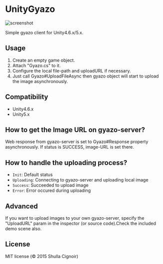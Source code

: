 UnityGyazo
==========

![screenshot](http://i.gyazo.com/8f3337ed0fc48fe0f342cda861293ef1.png)

Simple gyazo client for Unity4.6.x/5.x.

## Usage
1. Create an empty game object.
2. Attach "Gyazo.cs" to it.
3. Configure the local file-path and uploadURL if necessary.
4. Just call Gyazo#UploadFileAsync then gyazo object will start to upload the image asynchronously.

## Compatibility
- Unity4.6.x
- Unity5.x

## How to get the Image URL on gyazo-server?
  Web response from gyazo-server is set to Gyazo#Response property asynchronously.
  If status is SUCCESS, image-URL is set there.

## How to handle the uploading process?
- ```Init```: Default status
- ```Uploading```: Connecting to gyazo-server and uploading local image
- ```Success```: Succeeded to upload image
- ```Error```: Error occured during uploading

## Advanced
If you want to upload images to your own gyazo-server, specify the "UploadURL" param in the inspector (or source code).Check the included demo scene also.

## License
MIT license (© 2015 Shulla Cignoir)
